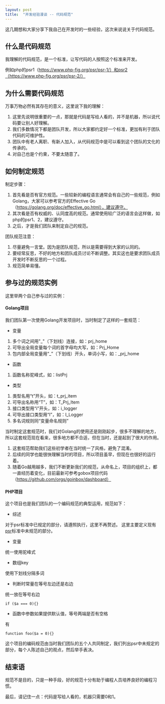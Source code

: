 ```yaml
---
layout: post
title:  "开发经验漫谈 -- 代码规范"
---
```


这几期想和大家分享下我自己在开发时的一些经验，这次来说说关于代码规范。

## 什么是代码规范

我理解的代码规范，是一个标准，让写代码的人按照这个标准来开发。

例如php的psr1（https://www.php-fig.org/psr/psr-1/）和psr2（https://www.php-fig.org/psr/psr-2/）

## 为什么需要代码规范

万事万物必然有其存在的意义，这里说下我的理解：

1. 这里先说明很重要的一点，那就是代码是写给人看的，并不是机器，所以说代码要让别人好理解。
1. 我们多数情况下都是团队开发，所以大家都约定好一个标准，更加有利于团队代码的可维护性。
1. 团队中有老人离职、有新人加入，从代码规范中是可以看到这个团队的文化的传承的。
1. 对自己也是个约束，不要太随意了。

## 如何制定规范

制定步骤：

1. 首先看是否有官方规范。一些较新的编程语言通常会有自己的一些规范，例如Golang，大家可以参考官方的Effective Go（https://golang.org/doc/effective_go.html），建议遵守。
1. 其次看是否有权威的、认同度高的规范。通常使用较广泛的语言会这样做，如php的psr1、2，建议遵守。
1. 之后，才是我们团队来制定自己的规范。

团队规范注意：

1. 尽量避免一言堂。因为是团队规范，所以是需要得到大家的认同的。
1. 要经常反思，不好的地方和团队成员讨论不断调整。其实这也是要求团队成员开发时不断反思的一个过程。
1. 规范简单易懂。

## 参与过的规范实例

这里举两个自己参与过的实例：

#### Golang项目

我们团队第一次使用Golang开发项目时，当时制定了这样的一套规范：

- 变量

1. 多个词之间用"_"（下划线）连接，如：prj_home
1. 可导出全局变量每个词的首字母均大写，如：Prj_Home
1. 包内部全局变量用“_”（下划线）开头，单词小写，如：_prj_home

- 函数

1. 函数名称驼峰式，如：listPrj

- 类型

1. 类型名用“t”开头，如：t_prj_item
1. 可导出名称用“T”，如：T_Prj_Item
1. 接口类型用“i”开头，如：i_logger
1. 可导出接口类型用“I”，如：I_Logger
1. 多名词规则同“变量命名规则”

当时制定这套规范时，我们对Golang的使用还是刚刚起步，很多不理解的地方，所以这套规范现在看来，很多地方都不合适，但在当时，还是起到了很大的作用。

1. 这套规范帮助我们这些初学者在当时统一了风格，避免了混淆。
1. 后续的同学也能很快理解当时的项目，所以项目虽早，但现在也很好的运行着。
1. 随着Go越用越多，我们不断更新我们的规范，从命名上，项目的组织上，都一直经历着变化，目前最新可参考gobox项目代码（https://github.com/orgs/goinbox/dashboard）

#### PHP项目

这个项目也是我们团队的一个编码规范的典型运用，规范如下：

- 综述

对于psr标准中已规定的部分，请遵照执行，这里不再赘述。
这里主要定义现有[psr](http://www.php-fig.org)标准中未规范的部分。

- 变量

统一使用驼峰式

- 数组key

使用下划线分隔多词

- 判断时常量在等号左边还是右边

统一放在等号右边

```
if ($a === 0){}
```

- 函数中参数如果提供默认值，等号两端是否有空格

有

```
function foo($a = 0){}
```

这个项目的编码规范由当时我们团队的五个人共同制定，我们列出psr中未规定的部分，每个人陈述自己的观点，然后举手表决。

## 结束语

规范不是目的，只是一种手段，好的规范十分有助于编程人员培养良好的编程习惯。

最后，请记住一点：代码是写给人看的，机器只需要0和1。
